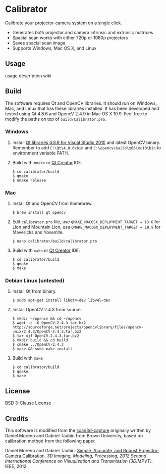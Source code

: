 Calibrator
==============

Calibrate your projector-camera system on a single click.

* Generates both projector and camera intrinsic and extrinsic matrices
* Spacial scan works with either 720p or 1080p projectors
* Saves spacial scan image
* Supports Windows, Mac OS X, and Linux

## Usage

usage description wiki

## Build

The software requires Qt and OpenCV libraries. It should run on Windows, Mac, and Linux that has these libraries installed. It has been developed and tested using Qt 4.8.6 and OpencV 2.4.9 in Mac OS X 10.9. Feel free to modify the paths on top of `build/Calibrator.pro`.

### Windows

1. Install [Qt libraries 4.8.6 for Visual Studio 2010](http://download.qt-project.org/official_releases/qt/4.8/4.8.6/qt-opensource-windows-x86-vs2010-4.8.6.exe) and latest OpenCV binary. Remember to add `C:\Qt\4.8.6\bin` and `C:\opencv\build\x86\vc10\bin` to environment variable PATH.

2. Build with `nmake` or [Qt Creator](https://qt-project.org/downloads#qt-creator) IDE.

	```
	$ cd calibrator/build
	$ qmake
	$ nmake release
	```

### Mac
1. Install Qt and OpenCV from homebrew.

	```$ brew install qt opencv```

2. Edit `calibrator.pro` file, use `QMAKE_MACOSX_DEPLOYMENT_TARGET = 10.6` for Lion and Mountain Lion, use `QMAKE_MACOSX_DEPLOYMENT_TARGET = 10.9` for Mavericks and Yosemite.

	`$ nano calibrator/build/calibrator.pro`

3. Build with `make` or [Qt Creator](https://qt-project.org/downloads#qt-creator) IDE.

	```
	$ cd calibrator/build
	$ qmake
	$ make
	```

### Debian Linux (untested)

1. Install Qt from binary.

	`$ sudo apt-get install libqt4-dev libv4l-dev`

2. Install OpenCV 2.4.3 from source.

	```
	$ mkdir ~/opencv && cd ~/opencv
	$ wget -c -O OpenCV-2.4.3.tar.bz2 http://sourceforge.net/projects/opencvlibrary/files/opencv-unix/2.4.3/OpenCV-2.4.3.tar.bz2
	$ tar xjf OpenCV-2.4.3.tar.bz2
	$ mkdir build && cd build
	$ cmake ../OpenCV-2.4.3
	$ make && sudo make install
	```
	
3. Build with `make`
	
	```
	$ cd calibrator/build
	$ qmake
	$ make
	```

## License

BSD 3-Clause License

## Credits

This software is modified from the [scan3d-capture](http://mesh.brown.edu/calibration/software.html) originally written by Daniel Moreno and Gabriel Taubin from Brown University, based on calibration method from the following paper.

Daniel Moreno and Gabriel Taubin. [Simple, Accurate, and Robust Projector-Camera Calibration](http://dx.doi.org/10.1109/3DIMPVT.2012.77). *3D Imaging, Modeling, Processing, 2012 Second International Conference on Visualization and Transmission (3DIMPVT).* IEEE, 2012.
